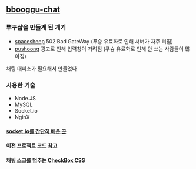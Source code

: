 ## [bbooggu-chat](https://bbooggu.shop)

### 뿌꾸샵을 만들게 된 계기

- [spacesheep](https://spacesheep.co.kr/) 502 Bad GateWay (푸슝 유료화로 인해 서버가 자주 터짐)
- [pushoong](https://pushoong.com/) 광고로 인해 입력창이 가려짐 (푸슝 유료화로 인해 안 쓰는 사람들이 많아짐)

채팅 대피소가 필요해서 만들었다

### 사용한 기술

- Node.JS
- MySQL
- Socket.io
- NginX

#### [socket.io를 간단히 배운 곳](https://youtu.be/UoKoPP91Qx0)

#### [이전 프로젝트 코드 참고](https://github.com/hs96wings/ontelier)

#### [채팅 스크롤 멈추는 CheckBox CSS](https://codepen.io/Zeldariam/pen/RwBoKQp)

